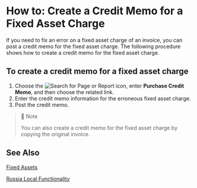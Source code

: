 # How to: Create a Credit Memo for a Fixed Asset Charge

If you need to fix an error on a fixed asset charge of an invoice, you can post a credit memo for the fixed asset charge. The following procedure shows how to create a credit memo for the fixed asset charge.

 

## To create a credit memo for a fixed asset charge

1. Choose the ![Search for Page or Report](https://github.com/DianaMalina/dynamics365smb-docs/blob/Pre-RussiaLF_EN/business-central/LocalFunctionality/RussiaLF_EN/search-icon.png) icon, enter **Purchase Credit Memo**, and then choose the related link.
2. Enter the credit memo information for the erroneous fixed asset charge.
3. Post the credit memo.

 

> :speech_balloon: Note
>
> You can also create a credit memo for the fixed asset charge by copying the original invoice.
>
>  

## See Also

[Fixed Assets](https://docs.microsoft.com/en-us/dynamics365/business-central/fa-manage)

[Russia Local Functionality](https://github.com/DianaMalina/dynamics365smb-docs/blob/Pre-RussiaLF_EN/business-central/LocalFunctionality/RussiaLF_EN/eng-russia-local-functionality.md)

